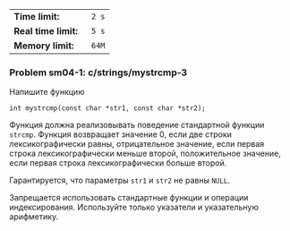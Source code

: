 |                       |        |
|-----------------------|--------|
| **Time limit:**       | ` 2 s` |
|  **Real time limit:** | ` 5 s` |
|  **Memory limit:**    | ` 64M` |


### Problem sm04-1: c/strings/mystrcmp-3

Напишите функцию

    
    
    int mystrcmp(const char *str1, const char *str2);

Функция должна реализовывать поведение стандартной функции
`strcmp`. Функция возвращает значение 0, если две строки
лексикографически равны, отрицательное значение, если первая
строка лексикографически меньше второй, положительное значение,
если первая строка лексикографически больше второй.

Гарантируется, что параметры `str1` и `str2` не равны `NULL`.

Запрещается использовать стандартные функции и операции
индексирования. Используйте только указатели и указательную
арифметику.

